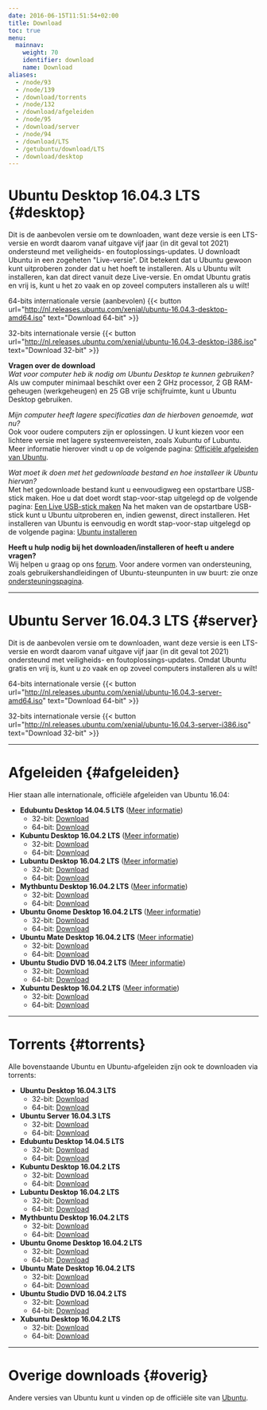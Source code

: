 ```yaml
---
date: 2016-06-15T11:51:54+02:00
title: Download
toc: true
menu:
  mainnav:
    weight: 70
    identifier: download
    name: Download
aliases:
  - /node/93
  - /node/139
  - /download/torrents
  - /node/132
  - /download/afgeleiden
  - /node/95
  - /download/server
  - /node/94
  - /download/LTS
  - /getubuntu/download/LTS
  - /download/desktop
---
```


# Ubuntu Desktop 16.04.3 LTS {#desktop}
Dit is de aanbevolen versie om te downloaden, want deze versie is een LTS-versie en wordt daarom vanaf uitgave vijf jaar (in dit geval tot 2021) ondersteund met veiligheids- en foutoplossings-updates.
U downloadt Ubuntu in een zogeheten "Live-versie". Dit betekent dat u Ubuntu gewoon kunt uitproberen zonder dat u het hoeft te installeren. Als u Ubuntu wilt installeren, kan dat direct vanuit deze Live-versie. En omdat Ubuntu gratis en vrij is, kunt u het zo vaak en op zoveel computers installeren als u wilt!


64-bits internationale versie (aanbevolen) {{< button url="http://nl.releases.ubuntu.com/xenial/ubuntu-16.04.3-desktop-amd64.iso" text="Download 64-bit" >}}

32-bits internationale versie {{< button url="http://nl.releases.ubuntu.com/xenial/ubuntu-16.04.3-desktop-i386.iso" text="Download 32-bit" >}}

**Vragen over de download**  
_Wat voor computer heb ik nodig om Ubuntu Desktop te kunnen gebruiken?_  
Als uw computer minimaal beschikt over een 2 GHz processor, 2 GB RAM-geheugen (werkgeheugen) en 25 GB vrije schijfruimte, kunt u Ubuntu Desktop gebruiken.

_Mijn computer heeft lagere specificaties dan de hierboven genoemde, wat nu?_  
Ook voor oudere computers zijn er oplossingen. U kunt kiezen voor een lichtere versie met lagere systeemvereisten, zoals Xubuntu of Lubuntu. Meer informatie hierover vindt u op de volgende pagina: [Officiële afgeleiden van Ubuntu](/afgeleiden).

_Wat moet ik doen met het gedownloade bestand en hoe installeer ik Ubuntu hiervan?_  
Met het gedownloade bestand kunt u eenvoudigweg een opstartbare USB-stick maken. Hoe u dat doet wordt stap-voor-stap uitgelegd op de volgende pagina: [Een Live USB-stick maken](http://wiki.ubuntu-nl.org/InstallatieLiveUSB)
Na het maken van de opstartbare USB-stick kunt u Ubuntu uitproberen en, indien gewenst, direct installeren. Het installeren van Ubuntu is eenvoudig en wordt stap-voor-stap uitgelegd op de volgende pagina: [Ubuntu installeren](http://wiki.ubuntu-nl.org/InstallatieDesktop)

**Heeft u hulp nodig bij het downloaden/installeren of heeft u andere vragen?**  
Wij helpen u graag op ons [forum](https://forum.ubuntu-nl.org/). Voor andere vormen van ondersteuning, zoals gebruikershandleidingen of Ubuntu-steunpunten in uw buurt: zie onze [ondersteuningspagina](/ondersteuning).

-----
# Ubuntu Server 16.04.3 LTS {#server}
Dit is de aanbevolen versie om te downloaden, want deze versie is een LTS-versie en wordt daarom vanaf uitgave vijf jaar (in dit geval tot 2021) ondersteund met veiligheids- en foutoplossings-updates.
Omdat Ubuntu gratis en vrij is, kunt u zo vaak en op zoveel computers installeren als u wilt!

64-bits internationale versie {{< button url="http://nl.releases.ubuntu.com/xenial/ubuntu-16.04.3-server-amd64.iso" text="Download 64-bit" >}}

32-bits internationale versie {{< button url="http://nl.releases.ubuntu.com/xenial/ubuntu-16.04.3-server-i386.iso" text="Download 32-bit" >}}

-----
# Afgeleiden {#afgeleiden}
Hier staan alle internationale, officiële afgeleiden van Ubuntu 16.04:

- **Edubuntu Desktop 14.04.5 LTS** ([Meer informatie](/edubuntu))
  - 32-bit: [Download](http://cdimage.ubuntu.com/edubuntu/releases/14.04.5/release/edubuntu-14.04.5-dvd-i386.iso)
  - 64-bit: [Download](http://cdimage.ubuntu.com/edubuntu/releases/14.04.5/release/edubuntu-14.04.5-dvd-amd64.iso)
- **Kubuntu Desktop 16.04.2 LTS** ([Meer informatie](/kubuntu))
  - 32-bit: [Download](http://cdimage.ubuntu.com/kubuntu/releases/16.04.2/release/kubuntu-16.04.2-desktop-i386.iso)
  - 64-bit: [Download](http://cdimage.ubuntu.com/kubuntu/releases/16.04.2/release/kubuntu-16.04.2-desktop-amd64.iso)
- **Lubuntu Desktop 16.04.2 LTS** ([Meer informatie](/lubuntu))
  - 32-bit: [Download](http://cdimage.ubuntu.com/lubuntu/releases/16.04.2/release/lubuntu-16.04.2-desktop-i386.iso)
  - 64-bit: [Download](http://cdimage.ubuntu.com/lubuntu/releases/16.04.2/release/lubuntu-16.04.2-desktop-amd64.iso)
- **Mythbuntu Desktop 16.04.2 LTS** ([Meer informatie](/mythbuntu))
  - 32-bit: [Download](http://cdimage.ubuntu.com/mythbuntu/releases/16.04.2/release/mythbuntu-16.04.2-desktop-i386.iso)
  - 64-bit: [Download](http://cdimage.ubuntu.com/mythbuntu/releases/16.04.2/release/mythbuntu-16.04.2-desktop-amd64.iso)
- **Ubuntu Gnome Desktop 16.04.2 LTS** ([Meer informatie](/ubuntu-gnome))
  - 32-bit: [Download](http://cdimage.ubuntu.com/ubuntu-gnome/releases/16.04.2/release/ubuntu-gnome-16.04.2-desktop-i386.iso)
  - 64-bit: [Download](http://cdimage.ubuntu.com/ubuntu-gnome/releases/16.04.2/release/ubuntu-gnome-16.04.2-desktop-amd64.iso)
- **Ubuntu Mate Desktop 16.04.2 LTS** ([Meer informatie](/ubuntu-mate))
  - 32-bit: [Download](http://cdimage.ubuntu.com/ubuntu-mate/releases/16.04.2/release/ubuntu-mate-16.04.2-desktop-i386.iso)
  - 64-bit: [Download](http://cdimage.ubuntu.com/ubuntu-mate/releases/16.04.2/release/ubuntu-mate-16.04.2-desktop-amd64.iso)
- **Ubuntu Studio DVD 16.04.2 LTS** ([Meer informatie](/ubuntu-studio))
  - 32-bit: [Download](http://cdimage.ubuntu.com/ubuntustudio/releases/16.04.2/release/ubuntustudio-16.04.2-dvd-i386.iso)
  - 64-bit: [Download](http://cdimage.ubuntu.com/ubuntustudio/releases/16.04.2/release/ubuntustudio-16.04.2-dvd-amd64.iso)
- **Xubuntu Desktop 16.04.2 LTS** ([Meer informatie](/xubuntu))
  - 32-bit: [Download](http://cdimage.ubuntu.com/xubuntu/releases/16.04.2/release/xubuntu-16.04.2-desktop-i386.iso)
  - 64-bit: [Download](http://cdimage.ubuntu.com/xubuntu/releases/16.04.2/release/xubuntu-16.04.2-desktop-amd64.iso)

-----
# Torrents {#torrents}

Alle bovenstaande Ubuntu en Ubuntu-afgeleiden zijn ook te downloaden via torrents:

- **Ubuntu Desktop 16.04.3 LTS**
  - 32-bit: [Download](http://nl.releases.ubuntu.com/xenial/ubuntu-16.04.3-desktop-i386.iso.torrent)
  - 64-bit: [Download](http://nl.releases.ubuntu.com/xenial/ubuntu-16.04.3-desktop-amd64.iso.torrent)
- **Ubuntu Server 16.04.3 LTS**
  - 32-bit: [Download](http://nl.releases.ubuntu.com/xenial/ubuntu-16.04.3-server-i386.iso.torrent)
  - 64-bit: [Download](http://nl.releases.ubuntu.com/xenial/ubuntu-16.04.3-server-amd64.iso.torrent)
- **Edubuntu Desktop 14.04.5 LTS**
  - 32-bit: [Download](http://cdimage.ubuntu.com/edubuntu/releases/14.04.5/release/edubuntu-14.04.5-dvd-i386.iso.torrent)
  - 64-bit: [Download](http://cdimage.ubuntu.com/edubuntu/releases/14.04.5/release/edubuntu-14.04.5-dvd-amd64.iso.torrent)
- **Kubuntu Desktop 16.04.2 LTS**
  - 32-bit: [Download](http://cdimage.ubuntu.com/kubuntu/releases/16.04.2/release/kubuntu-16.04.2-desktop-i386.iso.torrent)
  - 64-bit: [Download](http://cdimage.ubuntu.com/kubuntu/releases/16.04.2/release/kubuntu-16.04.2-desktop-amd64.iso.torrent)
- **Lubuntu Desktop 16.04.2 LTS**
  - 32-bit: [Download](http://cdimage.ubuntu.com/lubuntu/releases/16.04.2/release/lubuntu-16.04.2-desktop-i386.iso.torrent)
  - 64-bit: [Download](http://cdimage.ubuntu.com/lubuntu/releases/16.04.2/release/lubuntu-16.04.2-desktop-amd64.iso.torrent)
- **Mythbuntu Desktop 16.04.2 LTS**
  - 32-bit: [Download](http://cdimage.ubuntu.com/mythbuntu/releases/16.04.2/release/mythbuntu-16.04.2-desktop-i386.iso.torrent)
  - 64-bit: [Download](http://cdimage.ubuntu.com/mythbuntu/releases/16.04.2/release/mythbuntu-16.04.2-desktop-amd64.iso.torrent)
- **Ubuntu Gnome Desktop 16.04.2 LTS**
  - 32-bit: [Download](http://cdimage.ubuntu.com/ubuntu-gnome/releases/16.04.2/release/ubuntu-gnome-16.04.2-desktop-i386.iso.torrent)
  - 64-bit: [Download](http://cdimage.ubuntu.com/ubuntu-gnome/releases/16.04.2/release/ubuntu-gnome-16.04.2-desktop-amd64.iso.torrent)
- **Ubuntu Mate Desktop 16.04.2 LTS**
  - 32-bit: [Download](http://cdimage.ubuntu.com/ubuntu-mate/releases/16.04.2/release/ubuntu-mate-16.04.2-desktop-i386.iso.torrent)
  - 64-bit: [Download](http://cdimage.ubuntu.com/ubuntu-mate/releases/16.04.2/release/ubuntu-mate-16.04.2-desktop-amd64.iso.torrent)
- **Ubuntu Studio DVD 16.04.2 LTS**
  - 32-bit: [Download](http://cdimage.ubuntu.com/ubuntustudio/releases/16.04.2/release/ubuntustudio-16.04.2-dvd-i386.iso.torrent)
  - 64-bit: [Download](http://cdimage.ubuntu.com/ubuntustudio/releases/16.04.2/release/ubuntustudio-16.04.2-dvd-amd64.iso.torrent)
- **Xubuntu Desktop 16.04.2 LTS**
  - 32-bit: [Download](http://cdimage.ubuntu.com/xubuntu/releases/16.04.2/release/xubuntu-16.04.2-desktop-i386.iso.torrent)
  - 64-bit: [Download](http://cdimage.ubuntu.com/xubuntu/releases/16.04.2/release/xubuntu-16.04.2-desktop-amd64.iso.torrent)


-----
# Overige downloads {#overig}

Andere versies van Ubuntu kunt u vinden op de officiële site van [Ubuntu](https://www.ubuntu.com/download).
